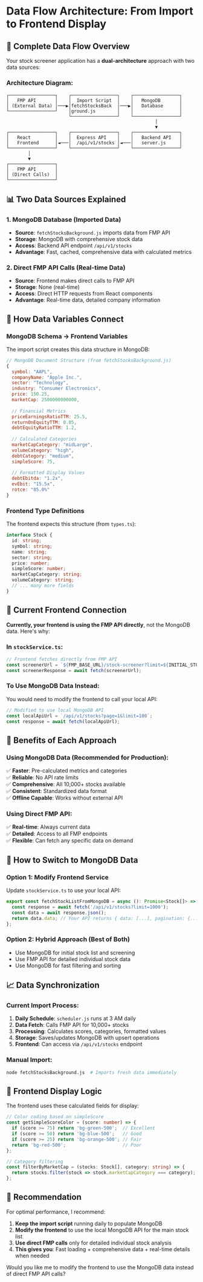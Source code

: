 # Data Flow Architecture: From Import to Frontend Display

## 🔄 Complete Data Flow Overview

Your stock screener application has a **dual-architecture** approach with two data sources:

### Architecture Diagram:
```
┌─────────────────┐    ┌─────────────────┐    ┌─────────────────┐
│   FMP API       │    │  Import Script  │    │   MongoDB       │
│ (External Data) │───▶│fetchStocksBack  │───▶│   Database      │
└─────────────────┘    │ground.js        │    │                 │
                       └─────────────────┘    └─────────────────┘
                                                       │
                                                       ▼
┌─────────────────┐    ┌─────────────────┐    ┌─────────────────┐
│   React         │    │  Express API    │    │   Backend API   │
│   Frontend      │◄───│  /api/v1/stocks │◄───│   server.js     │
└─────────────────┘    └─────────────────┘    └─────────────────┘
        │
        ▼
┌─────────────────┐
│   FMP API       │
│ (Direct Calls)  │
└─────────────────┘
```

## 📊 Two Data Sources Explained

### 1. **MongoDB Database (Imported Data)**
- **Source**: `fetchStocksBackground.js` imports data from FMP API
- **Storage**: MongoDB with comprehensive stock data
- **Access**: Backend API endpoint `/api/v1/stocks`
- **Advantage**: Fast, cached, comprehensive data with calculated metrics

### 2. **Direct FMP API Calls (Real-time Data)**
- **Source**: Frontend makes direct calls to FMP API
- **Storage**: None (real-time)
- **Access**: Direct HTTP requests from React components
- **Advantage**: Real-time data, detailed company information

## 🔧 How Data Variables Connect

### MongoDB Schema → Frontend Variables

The import script creates this data structure in MongoDB:

```javascript
// MongoDB Document Structure (from fetchStocksBackground.js)
{
  symbol: "AAPL",
  companyName: "Apple Inc.",
  sector: "Technology",
  industry: "Consumer Electronics",
  price: 150.25,
  marketCap: 2500000000000,
  
  // Financial Metrics
  priceEarningsRatioTTM: 25.5,
  returnOnEquityTTM: 0.85,
  debtEquityRatioTTM: 1.2,
  
  // Calculated Categories
  marketCapCategory: "midLarge",
  volumeCategory: "high",
  debtCategory: "medium",
  simpleScore: 75,
  
  // Formatted Display Values
  debtEbitda: "1.2x",
  evEbit: "15.5x",
  rotce: "85.0%"
}
```

### Frontend Type Definitions

The frontend expects this structure (from `types.ts`):

```typescript
interface Stock {
  id: string;
  symbol: string;
  name: string;
  sector: string;
  price: number;
  simpleScore: number;
  marketCapCategory: string;
  volumeCategory: string;
  // ... many more fields
}
```

## 🔌 Current Frontend Connection

**Currently, your frontend is using the FMP API directly**, not the MongoDB data. Here's why:

### In `stockService.ts`:
```typescript
// Frontend fetches directly from FMP API
const screenerUrl = `${FMP_BASE_URL}/stock-screener?limit=${INITIAL_STOCK_LOAD_COUNT}...`;
const screenerResponse = await fetch(screenerUrl);
```

### To Use MongoDB Data Instead:
You would need to modify the frontend to call your local API:

```typescript
// Modified to use local MongoDB API
const localApiUrl = `/api/v1/stocks?page=1&limit=100`;
const response = await fetch(localApiUrl);
```

## 🎯 Benefits of Each Approach

### Using MongoDB Data (Recommended for Production):
✅ **Faster**: Pre-calculated metrics and categories  
✅ **Reliable**: No API rate limits  
✅ **Comprehensive**: All 10,000+ stocks available  
✅ **Consistent**: Standardized data format  
✅ **Offline Capable**: Works without external API  

### Using Direct FMP API:
✅ **Real-time**: Always current data  
✅ **Detailed**: Access to all FMP endpoints  
✅ **Flexible**: Can fetch any specific data on demand  

## 🔄 How to Switch to MongoDB Data

### Option 1: Modify Frontend Service
Update `stockService.ts` to use your local API:

```typescript
export const fetchStockListFromMongoDB = async (): Promise<Stock[]> => {
  const response = await fetch('/api/v1/stocks?limit=1000');
  const data = await response.json();
  return data.data; // Your API returns { data: [...], pagination: {...} }
};
```

### Option 2: Hybrid Approach (Best of Both)
- Use MongoDB for initial stock list and screening
- Use FMP API for detailed individual stock data
- Use MongoDB for fast filtering and sorting

## 📈 Data Synchronization

### Current Import Process:
1. **Daily Schedule**: `scheduler.js` runs at 3 AM daily
2. **Data Fetch**: Calls FMP API for 10,000+ stocks
3. **Processing**: Calculates scores, categories, formatted values
4. **Storage**: Saves/updates MongoDB with upsert operations
5. **Frontend**: Can access via `/api/v1/stocks` endpoint

### Manual Import:
```bash
node fetchStocksBackground.js  # Imports fresh data immediately
```

## 🎨 Frontend Display Logic

The frontend uses these calculated fields for display:

```typescript
// Color coding based on simpleScore
const getSimpleScoreColor = (score: number) => {
  if (score >= 75) return 'bg-green-500';  // Excellent
  if (score >= 50) return 'bg-blue-500';   // Good
  if (score >= 25) return 'bg-orange-500'; // Fair
  return 'bg-red-500';                     // Poor
};

// Category filtering
const filterByMarketCap = (stocks: Stock[], category: string) => {
  return stocks.filter(stock => stock.marketCapCategory === category);
};
```

## 🚀 Recommendation

For optimal performance, I recommend:

1. **Keep the import script** running daily to populate MongoDB
2. **Modify the frontend** to use the local MongoDB API for the main stock list
3. **Use direct FMP calls** only for detailed individual stock analysis
4. **This gives you**: Fast loading + comprehensive data + real-time details when needed

Would you like me to modify the frontend to use the MongoDB data instead of direct FMP API calls?


